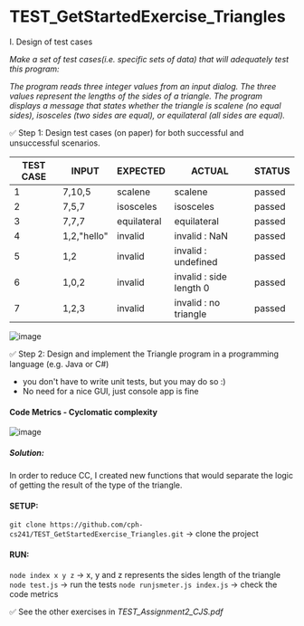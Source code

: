 # TEST_GetStartedExercise_Triangles
I. Design of test cases

_Make a set of test cases(i.e. specific sets of data) that will adequately test this program:_

_The program reads three integer values from an input dialog. The three values represent the lengths of the sides of a triangle. The program displays a message that states whether the triangle is scalene (no equal sides), isosceles (two sides are equal), or equilateral (all sides are equal)._

:white_check_mark: Step 1: Design test cases (on paper) for both successful and unsuccessful scenarios.

| TEST CASE|       INPUT      |          EXPECTED        |          ACTUAL          |         STATUS           |
|----------|------------------|--------------------------|--------------------------|--------------------------|
|    1     |      7,10,5      |          scalene         |          scalene         |         passed           |
|    2     |      7,5,7       |          isosceles       |         isosceles        |         passed           |
|    3     |      7,7,7       |          equilateral     |        equilateral       |         passed           |
|    4     |   1,2,"hello"    |          invalid         |       invalid : NaN      |         passed           |
|    5     |       1,2        |          invalid         |   invalid : undefined    |         passed           |
|    6     |       1,0,2      |          invalid         | invalid : side length 0  |         passed           |
|    7     |       1,2,3      |          invalid         | invalid : no triangle    |         passed           |


![image](https://user-images.githubusercontent.com/16150075/36351204-af898678-14a6-11e8-8767-365416beab8a.png)


:white_check_mark: Step 2: Design and implement the Triangle program in a programming language (e.g. Java or C#)
  - you don't have to write unit tests, but you may do so :)
  - No need for a nice GUI, just console app is fine
  
 #### Code Metrics - Cyclomatic complexity
![image](https://user-images.githubusercontent.com/16150075/36351217-d630df1a-14a6-11e8-8e88-f382b2d7960a.png)

##### _Solution:_ 
In order to reduce CC, I created new functions that would separate the logic of getting the result of the type of the triangle. 

 #### SETUP:
 `git clone https://github.com/cph-cs241/TEST_GetStartedExercise_Triangles.git` -> clone the project

 #### RUN:   
 `node index x y z` -> x, y and z represents the sides length of the triangle
 `node test.js` -> run the tests
 `node runjsmeter.js index.js`  -> check the code metrics

 :white_check_mark: See the other exercises in _TEST_Assignment2_CJS.pdf_
 
 
